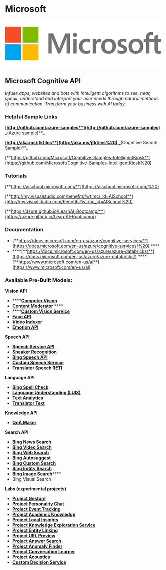 # Microsoft

![](../.gitbook/assets/microsoft-logo-1.png)

## Microsoft Cognitive API

_Infuse apps, websites and bots with intelligent algorithms to see, hear, speak, understand and interpret your user needs through natural methods of communication. Transform your business with AI today._

### **Helpful Sample Links**

​[**http://github.com/azure-samples**](http://github.com/azure-samples) _**\(Azure sample\)**_

​[**http://aka.ms/jfkfiles**](http://aka.ms/jfkfiles%20) _**\(Cognitive Search Sample\)**_

​[**https://github.com/Microsoft/Cognitive-Samples-IntelligentKiosk**](https://github.com/Microsoft/Cognitive-Samples-IntelligentKiosk%20)

### **Tutorials**

[**https://aischool.microsoft.com/**](https://aischool.microsoft.com/%20)

[**http://my.visualstudio.com/benefits?wt.mc\_id=AISchool**](http://my.visualstudio.com/benefits?wt.mc_id=AISchool%20)

[**https://azure.github.io/LearnAI-Bootcamp/**](https://azure.github.io/LearnAI-Bootcamp/)

### **Documentation**

* [**https://docs.microsoft.com/en-us/azure/cognitive-services/**](https://docs.microsoft.com/en-us/azure/cognitive-services/%20) ****
* \*\*\*\*[**https://docs.microsoft.com/en-us/azure/azure-databricks/**](https://docs.microsoft.com/en-us/azure/azure-databricks/) ****[**https://www.microsoft.com/en-us/ai**](https://www.microsoft.com/en-us/ai)



### **Available Pre-Built Models:**

**Vision API**

* \*\*\*\*[**Computer Vision**](https://docs.microsoft.com/en-us/azure/cognitive-services/computer-vision/)
* [**Content Moderator**](https://docs.microsoft.com/en-us/azure/cognitive-services/content-moderator/overview) ****
* \*\*\*\*[**Custom Vision Service**](https://docs.microsoft.com/en-us/azure/cognitive-services/Custom-Vision-Service/home)
* [**Face API**](https://docs.microsoft.com/en-us/azure/cognitive-services/face/)
* [**Video Indexer**](https://docs.microsoft.com/en-us/azure/cognitive-services/video-indexer/video-indexer-overview)
* [**Emotion API** ](https://docs.microsoft.com/en-us/azure/cognitive-services/emotion/home)

**Speech API**

* [**Speech Service API**](https://docs.microsoft.com/en-us/azure/cognitive-services/speech-service)
* [**Speaker Recognition**](https://docs.microsoft.com/en-us/azure/cognitive-services/speaker-recognition/home)
* [**Bing Speech API**](https://docs.microsoft.com/en-us/azure/cognitive-services/speech/home)
* [**Custom Speech Service**](https://docs.microsoft.com/en-us/azure/cognitive-services/custom-speech-service/cognitive-services-custom-speech-home)
* [**Translator Speech RETI**](https://docs.microsoft.com/en-us/azure/cognitive-services/translator-speech/)

**Language API**

* [**Bing Spell Check**](https://docs.microsoft.com/en-us/azure/cognitive-services/bing-spell-check/)
* [**Language Understanding \(LUIS\)**](https://docs.microsoft.com/en-us/azure/cognitive-services/luis/)
* [**Text Analytics**](https://docs.microsoft.com/en-us/azure/cognitive-services/text-analytics/)
* [**Translator Text**](https://docs.microsoft.com/en-us/azure/cognitive-services/translator/)

**Knowledge API**

* [**QnA Maker**](https://docs.microsoft.com/en-us/azure/cognitive-services/qnamaker/index)

**Search API**

* [**Bing News Search**](https://docs.microsoft.com/en-us/azure/cognitive-services/bing-news-search/)
* [**Bing Video Search**](https://docs.microsoft.com/en-us/azure/cognitive-services/Bing-Video-Search/)
* [**Bing Web Search**](https://docs.microsoft.com/en-us/azure/cognitive-services/bing-web-search/)
* [**Bing Autosuggest**](https://docs.microsoft.com/en-us/azure/cognitive-services/Bing-Autosuggest)
* [**Bing Custom Search**](https://docs.microsoft.com/en-us/azure/cognitive-services/bing-custom-search)
* [**Bing Entity Search**](https://docs.microsoft.com/en-us/azure/cognitive-services/bing-entities-search/)
* [**Bing Image Search**](https://docs.microsoft.com/en-us/azure/cognitive-services/bing-image-search)\*\*\*\*
* Bing Visual Search 

**Labs \(experimental projects\)**

* [**Project Gesture**](https://docs.microsoft.com/gestures/)
* [**Project Personality Chat**](https://docs.microsoft.com/en-us/azure/cognitive-services/project-personality-chat/overview)
* [**Project Event Tracking**](https://labs.cognitive.microsoft.com/en-us/Project-Cuzco/documentation/overview)
* [**Project Academic Knowledge**](https://docs.microsoft.com/en-us/azure/cognitive-services/academic-knowledge/home)
* [**Project Local Insights**](https://labs.cognitive.microsoft.com/en-us/Project-Wollongong/documentation)
* [**Project Knowledge Exploration Service**](https://docs.microsoft.com/en-us/azure/cognitive-services/kes/overview)
* [**Project Entity Linking**](https://docs.microsoft.com/en-us/azure/cognitive-services/entitylinking/home)
* [**Project URL Preview**](https://docs.microsoft.com/en-us/azure/cognitive-services/labs/url-preview/overview)
* [**Project Answer Search**](https://docs.microsoft.com/en-us/azure/cognitive-services/labs/answer-search/overview)
* [**Project Anomaly Finder**](https://docs.microsoft.com/en-us/azure/cognitive-services/labs/anomaly-finder/overview)
* [**Project Conversation Learner**](https://docs.microsoft.com/en-us/azure/cognitive-services/labs/conversation-learner/overview)
* [**Project Acoustics**](https://docs.microsoft.com/en-us/azure/cognitive-services/acoustics/what-is-acoustics)
* [**Custom Decision Service**](https://docs.microsoft.com/en-us/azure/cognitive-services/custom-decision-service/) 

